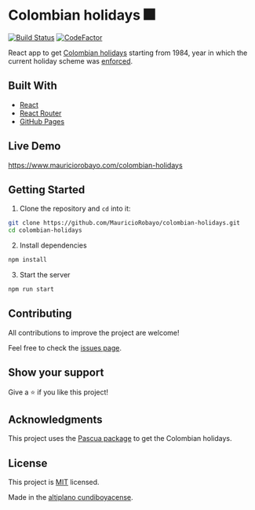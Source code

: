# Colombian holidays 🎆

[![Build Status](https://github.com/MauricioRobayo/colombian-holidays/workflows/Build%20and%20Deploy/badge.svg)](https://github.com/MauricioRobayo/colombian-holidays/actions)
[![CodeFactor](https://www.codefactor.io/repository/github/mauriciorobayo/colombian-holidays/badge)](https://www.codefactor.io/repository/github/mauriciorobayo/colombian-holidays)

React app to get [Colombian holidays](https://mauriciorobayo.github.io/colombian-holidays) starting from 1984, year in which the current holiday scheme was [enforced](https://www.alcaldiabogota.gov.co/sisjur/normas/Norma1.jsp?i=4954).

## Built With

- [React](https://reactjs.org/)
- [React Router](https://reacttraining.com/react-router/)
- [GitHub Pages](https://pages.github.com/)

## Live Demo

https://www.mauriciorobayo.com/colombian-holidays

## Getting Started

1. Clone the repository and `cd` into it:

```sh
git clone https://github.com/MauricioRobayo/colombian-holidays.git
cd colombian-holidays
```

2. Install dependencies

```sh
npm install
```

3. Start the server

```sh
npm run start
```

## Contributing

All contributions to improve the project are welcome!

Feel free to check the [issues page](issues).

## Show your support

Give a ⭐️ if you like this project!

## Acknowledgments

This project uses the [Pascua package](https://www.npmjs.com/package/pascua) to get the Colombian holidays.

## License

This project is [MIT](LICENSE) licensed.

Made in the [altiplano cundiboyacense](https://es.wikipedia.org/wiki/Altiplano_cundiboyacense).
